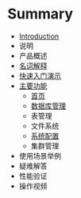 # Summary

* [Introduction](README.md)
* 说明
* 产品概述
* [名词解释](ming-ci-jie-shi.md)
* [快速入门演示](kuai-su-ru-men-yan-shi.md)
* [主要功能](zhu-yao-gong-neng.md)
  * [首页](ruan-jian-gai-shu.md)
  * [数据库管理](shu-ju-ku-guan-li.md)
  * 表管理
  * 文件系统
  * [系统配置](xi-tong-pei-zhi.md)
  * 集群管理
* 使用场景举例
* 疑难解答
* 性能验证
* 操作视频

